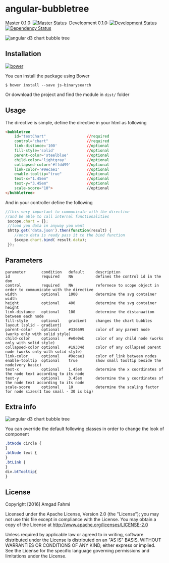 # angular-bubbletree 
Master 0.1.0: [![Master Status](https://travis-ci.org/amgadfahmi/angular-bubbletree.svg?branch=master)](https://travis-ci.org/amgadfahmi/js-binarysearch)&nbsp; Development 0.1.0: [![Development Status](https://travis-ci.org/amgadfahmi/angular-bubbletree.svg?branch=development)](https://travis-ci.org/amgadfahmi/js-binarysearch)&nbsp;[![Dependency Status](https://david-dm.org/amgadfahmi/angular-bubbletree.svg)](https://david-dm.org/amgadfahmi/angular-bubbletree)

![angular d3 chart bubble tree](https://amgadfahmi.files.wordpress.com/2016/06/angular-bubbletree-chart.png "angular d3 chart bubble tree")



## Installation

[![bower](https://amgadfahmi.files.wordpress.com/2016/05/bower.png "Javascript Binary Search")](http://bower.io/search/?q=angular-bubbletree)

You can install the package using Bower 
```
$ bower install --save js-binarysearch
```
Or download the project and find the module in `dist/` folder 

## Usage
The directive is simple, define the directive in your html as following  

```html
<bubbletree 
    id="testChart"                  //required 
    control="chart"                 //required
    link-distance='100'             //optional
    fill-style='solid'              //optional
    parent-color='steelblue'        //optional
    child-color='lightgray'         //optional
    collapsed-color='#ffdd99'       //optional
    link-color='#9ecae1'            //optional
    enable-tooltip="true"           //optional
    text-x="1.45em"                 //optional
    text-y="3.45em"                 //optional
    scale-score="10">               //optional
</bubbletree>
```
And in your controller define the following 
```javascript
//this very important to communicate with the directive 
//and be able to call internal functionalities
 $scope.chart = {};
 //load you data in anyway you want 
 $http.get('data.json').then(function(result) {
    //once data is ready pass it to the bind function
    $scope.chart.bind( result.data);
 });
```

## Parameters 

```
parameter       condition   default     description 
id              required    NA          defines the control id in the dom 
control         required    NA          refernece to scope object in order to communicate with the directive 
width           optional    1000        determine the svg container width 
height          optional    400         determine the svg container height 
link-distance   optional    100         determine the distanaation between each node 
fill-style      optional    gradient    changes the chart bubbles layout (solid - gradient)
parent-color    optional    #336699     color of any parent node (works only with solid style)
child-color     optional    #e0e0eb     color of any child node (works only with solid style)
collapsed-color optional    #19334d     color of any collapsed parent node (works only with solid style)
link-color      optional    #9ecae1     color of link between nodes 
enable-tooltip  optional    true        show small tooltip beside the node(very basic)
text-x          optional    1.45em      determine the x coordinates of the node text according to its node 
text-y          optional    3.45em      determine the y coordinates of the node text according to its node 
scale-score     optional    10          determine the scaling factor for node sizes(1 too small - 30 is big) 
```

## Extra info

![angular d3 chart bubble tree](https://amgadfahmi.files.wordpress.com/2016/06/angular-bubbletree-chart2.png "angular d3 chart bubble tree")

You can override the default following classes in order to change the look of component 
```css
.btNode circle {
}
.btNode text {
}
.btLink {
}
div.btTooltip{
}
```

## License

Copyright [2016] Amgad Fahmi

Licensed under the Apache License, Version 2.0 (the "License");
you may not use this file except in compliance with the License.
You may obtain a copy of the License at http://www.apache.org/licenses/LICENSE-2.0

Unless required by applicable law or agreed to in writing, software
distributed under the License is distributed on an "AS IS" BASIS,
WITHOUT WARRANTIES OR CONDITIONS OF ANY KIND, either express or implied.
See the License for the specific language governing permissions and
limitations under the License.